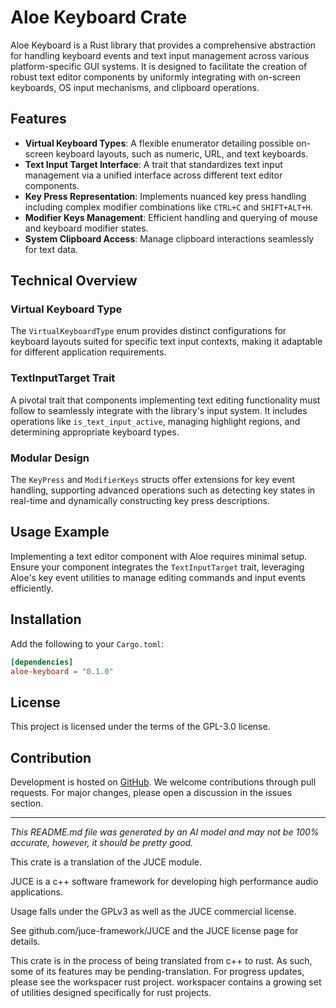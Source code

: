 # Aloe Keyboard Crate

Aloe Keyboard is a Rust library that provides a comprehensive abstraction for handling keyboard events and text input management across various platform-specific GUI systems. It is designed to facilitate the creation of robust text editor components by uniformly integrating with on-screen keyboards, OS input mechanisms, and clipboard operations.

## Features

- **Virtual Keyboard Types**: A flexible enumerator detailing possible on-screen keyboard layouts, such as numeric, URL, and text keyboards.
- **Text Input Target Interface**: A trait that standardizes text input management via a unified interface across different text editor components.
- **Key Press Representation**: Implements nuanced key press handling including complex modifier combinations like `CTRL+C` and `SHIFT+ALT+H`.
- **Modifier Keys Management**: Efficient handling and querying of mouse and keyboard modifier states.
- **System Clipboard Access**: Manage clipboard interactions seamlessly for text data.

## Technical Overview

### Virtual Keyboard Type
The `VirtualKeyboardType` enum provides distinct configurations for keyboard layouts suited for specific text input contexts, making it adaptable for different application requirements.

### TextInputTarget Trait
A pivotal trait that components implementing text editing functionality must follow to seamlessly integrate with the library's input system. It includes operations like `is_text_input_active`, managing highlight regions, and determining appropriate keyboard types.

### Modular Design
The `KeyPress` and `ModifierKeys` structs offer extensions for key event handling, supporting advanced operations such as detecting key states in real-time and dynamically constructing key press descriptions.

## Usage Example
Implementing a text editor component with Aloe requires minimal setup. Ensure your component integrates the `TextInputTarget` trait, leveraging Aloe's key event utilities to manage editing commands and input events efficiently.

## Installation
Add the following to your `Cargo.toml`:
```toml
[dependencies]
aloe-keyboard = "0.1.0"
```

## License
This project is licensed under the terms of the GPL-3.0 license.

## Contribution
Development is hosted on [GitHub](https://github.com/klebs6/aloe-rs). We welcome contributions through pull requests. For major changes, please open a discussion in the issues section.

---

*This README.md file was generated by an AI model and may not be 100% accurate, however, it should be pretty good.*

This crate is a translation of the JUCE module.

JUCE is a c++ software framework for developing high performance audio applications.

Usage falls under the GPLv3 as well as the JUCE commercial license.

See github.com/juce-framework/JUCE and the JUCE license page for details.

This crate is in the process of being translated from c++ to rust. As such, some of its features may be pending-translation. For progress updates, please see the workspacer rust project. workspacer contains a growing set of utilities designed specifically for rust projects.
